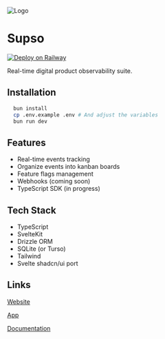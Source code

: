 ![Logo](https://supso.co/logo.svg)

# Supso

[![Deploy on Railway](https://railway.app/button.svg)](https://railway.app/template/yrOOdm?referralCode=l5m5wo)

Real-time digital product observability suite.

## Installation

```bash
  bun install
  cp .env.example .env # And adjust the variables
  bun run dev
```

## Features

- Real-time events tracking
- Organize events into kanban boards
- Feature flags management
- Webhooks (coming soon)
- TypeScript SDK (in progress)

## Tech Stack

- TypeScript
- SvelteKit
- Drizzle ORM
- SQLite (or Turso)
- Tailwind
- Svelte shadcn/ui port

## Links

[Website](https://supso.co/)

[App](https://app.supso.co/)

[Documentation](https://supso.co/docs)
